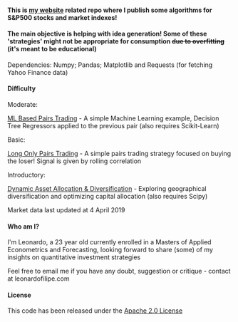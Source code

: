 #### This is [my website](https://www.leonardofilipe.com) related repo where I publish some algorithms for S&P500 stocks and market indexes!

#### The main objective is helping with idea generation! Some of these 'strategies' might not be appropriate for consumption ~~due to overfitting~~ (it's meant to be educational)

Dependencies: Numpy; Pandas; Matplotlib and Requests (for fetching Yahoo Finance data)

#### Difficulty

Moderate:

[ML Based Pairs Trading](DecisionTreeRegressors.ipynb) - A simple Machine Learning example, Decision Tree Regressors applied to the previous pair (also requires Scikit-Learn)

Basic:

[Long Only Pairs Trading](PairsTrading.ipynb) - A simple pairs trading strategy focused on buying the loser! Signal is given by rolling correlation

Introductory:

[Dynamic Asset Allocation & Diversification](AssetAllocation.ipynb) - Exploring geographical diversification and optimizing capital allocation (also requires Scipy)

Market data last updated at 4 April 2019

#### Who am I?
I'm Leonardo, a 23 year old currently enrolled in a Masters of Applied Econometrics and Forecasting, looking forward to share (some) of my insights on quantitative investment strategies

Feel free to email me if you have any doubt, suggestion or critique - contact at leonardofilipe.com

#### License
This code has been released under the [Apache 2.0 License](LICENSE)